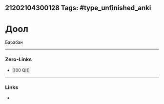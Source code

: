 21202104300128
Tags: #type_unfinished_anki
---
# Доол

Барабан

---
### Zero-Links
- [[00 QI]]
---
### Links
-